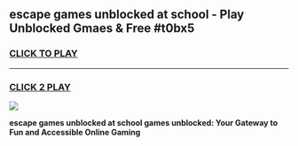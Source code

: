 
## escape games unblocked at school - Play Unblocked Gmaes & Free #t0bx5
<h3>
<a href="https://news.freeplayer.one?title=escape_games_unblocked_at_school&ref=03M">CLICK TO PLAY</a></h3>
<hr>

<h3>
<a href="https://news.freeplayer.one?title=escape_games_unblocked_at_school&ref=03M">CLICK 2 PLAY</a>
  
</h3>

<a href="https://news.freeplayer.one?title=escape_games_unblocked_at_school&ref=03M"><img src="https://clearcache.store/games.png"></a>


**escape games unblocked at school games unblocked: Your Gateway to Fun and Accessible Online Gaming**
